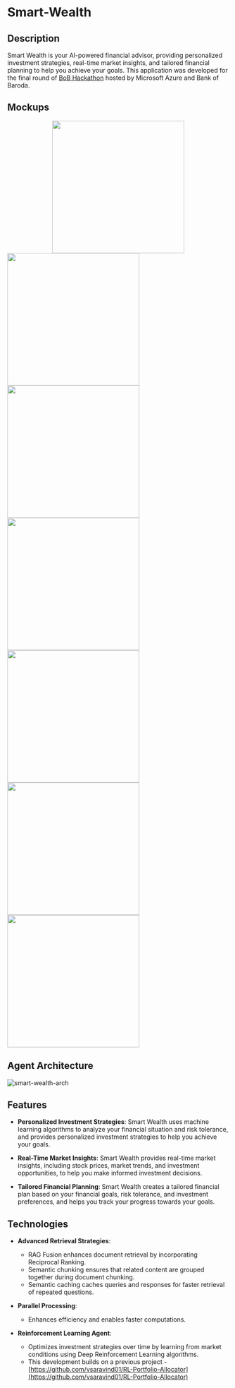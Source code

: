 # Smart-Wealth

## Description

Smart Wealth is your AI-powered financial advisor, providing personalized investment strategies, real-time market insights, and tailored financial planning to help you achieve your goals. This application was developed for the final round of [BoB Hackathon](https://bobhackathon.com/) hosted by Microsoft Azure and Bank of Baroda.

## Mockups

<div style="max-width: fit-content; margin-inline: auto;">
<img src="./mock_ups/home.svg" width="300px"/>
</div>
<span>
<img src="./mock_ups/1.svg" width="300px"/>
<img src="./mock_ups/2.svg" width="300px"/>
<img src="./mock_ups/3.svg" width="300px"/>
<img src="./mock_ups/4.svg" width="300px"/>
<img src="./mock_ups/5.svg" width="300px"/>
<img src="./mock_ups/6.svg" width="300px"/>
</span>

## Agent Architecture

![smart-wealth-arch](https://github.com/user-attachments/assets/bd139a4a-63c0-48aa-a8c2-a7a08f2e24a2)

## Features

- **Personalized Investment Strategies**: Smart Wealth uses machine learning algorithms to analyze your financial situation and risk tolerance, and provides personalized investment strategies to help you achieve your goals.

- **Real-Time Market Insights**: Smart Wealth provides real-time market insights, including stock prices, market trends, and investment opportunities, to help you make informed investment decisions.

- **Tailored Financial Planning**: Smart Wealth creates a tailored financial plan based on your financial goals, risk tolerance, and investment preferences, and helps you track your progress towards your goals.

## Technologies

- **Advanced Retrieval Strategies**:
    - RAG Fusion enhances document retrieval by incorporating Reciprocal Ranking.
    - Semantic chunking ensures that related content are grouped together during document chunking.
    - Semantic caching caches queries and responses for faster retrieval of repeated questions.

- **Parallel Processing**:
    - Enhances efficiency and enables faster computations.

- **Reinforcement Learning Agent**:
    - Optimizes investment strategies over time by learning from market conditions using Deep Reinforcement Learning algorithms.
    - This development builds on a previous project - [https://github.com/vsaravind01/RL-Portfolio-Allocator](https://github.com/vsaravind01/RL-Portfolio-Allocator)
